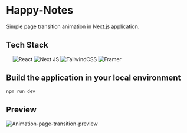 # Happy-Notes #

Simple page transition animation in Next.js application.

## Tech Stack ##

&emsp;  ![React](https://img.shields.io/badge/react-%2320232a.svg?style=for-the-badge&logo=react&logoColor=%2361DAFB) ![Next JS](https://img.shields.io/badge/Next-black?style=for-the-badge&logo=next.js&logoColor=white) ![TailwindCSS](https://img.shields.io/badge/tailwindcss-%2338B2AC.svg?style=for-the-badge&logo=tailwind-css&logoColor=white) ![Framer](https://img.shields.io/badge/Framer-black?style=for-the-badge&logo=framer&logoColor=blue)

 ## Build the application in your local environment  ##
 
 ```bash
npm run dev
```

 ## Preview ##
 ![Animation-page-transition-preview](https://user-images.githubusercontent.com/66550003/217312770-7f9d4db1-6317-4221-a13a-487d0723a65e.gif)
